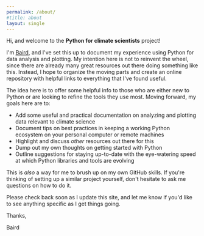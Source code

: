 ```yaml
---
permalink: /about/
#title: about
layout: single
---
```


Hi, and welcome to the **Python for climate scientists** project!

I'm [Baird](https://bairdlangenbrunner.github.io), and I've set this up to document my experience using Python for data analysis and plotting.  My intention here is not to reinvent the wheel, since there are already many great resources out there doing something like this.  Instead, I hope to organize the moving parts and create an online repository with helpful links to everything that I've found useful.

The idea here is to offer some helpful info to those who are either new to Python or are looking to refine the tools they use most.  Moving forward, my goals here are to:
* Add some useful and practical documentation on analyzing and plotting data relevant to climate science
* Document tips on best practices in keeping a working Python ecosystem on your personal computer or remote machines
* Highlight and discuss *other* resources out there for this
* Dump out my own thoughts on getting started with Python
* Outline suggestions for staying up-to-date with the eye-watering speed at which Python libraries and tools are evolving

This is *also* a way for me to brush up on my own GitHub skills.  If you're thinking of setting up a similar project yourself, don't hesitate to ask me questions on how to do it.

Please check back soon as I update this site, and let me know if you'd like to see anything specific as I get things going.

Thanks,

Baird
